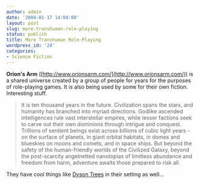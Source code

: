```yaml
---
author: admin
date: '2004-01-17 14:04:00'
layout: post
slug: more-transhuman-role-playing
status: publish
title: More Transhuman Role-Playing
wordpress_id: '24'
categories:
- Science Fiction
---
```


**Orion's Arm** ([http://www.orionsarm.com/](http://www.orionsarm.com/))
is a shared universe created by a group of people for years for the
purposes of role-playing games. It is also being used by some for their
own fiction. Interesting stuff.

> It is ten thousand years in the future. Civilization spans the stars,
> and humanity has branched into myriad directions. Godlike ascended
> intelligences rule vast interstellar empires, while lesser factions
> seek to carve out their own dominions through intrigue and conquest.
> Trillions of sentient beings exist across billions of cubic light
> years - on the surface of planets, in giant orbital habitats, in domes
> and blueskies on moons and comets, and in space ships. But beyond the
> safety of the human-friendly worlds of the Civilized Galaxy, beyond
> the post-scarcity angelnetted nanotopias of limitless abundance and
> freedom from harm, adventure awaits those prepared to risk all.

They have cool things like [Dyson
Trees](http://www.orionsarm.com/civ/Dyson_Trees.html) in their setting
as well...
